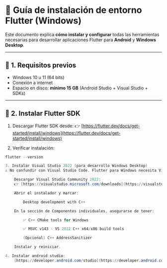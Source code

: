 # 🚀 Guía de instalación de entorno Flutter (Windows)

Este documento explica **cómo instalar y configurar** todas las herramientas necesarias para desarrollar aplicaciones Flutter para **Android** y **Windows Desktop**.

---

## 📌 1. Requisitos previos
- Windows 10 u 11 (64 bits)
- Conexión a internet
- Espacio en disco: **mínimo 15 GB** (Android Studio + Visual Studio + SDKs)

---

## 📌 2. Instalar Flutter SDK

1. Descargar Flutter SDK desde:
   👉 [https://flutter.dev/docs/get-started/install/windows](https://flutter.dev/docs/get-started/install/windows)

2. Verificar instalación:
```powershell
flutter --version

3. Instalar Visual Studio 2022 (para desarrollo Windows Desktop)
⚠️ No confundir con Visual Studio Code. Flutter para Windows necesita Visual Studio 2022 con herramientas de C++.

    Descargar Visual Studio Community 2022:
    👉 [https://visualstudio.microsoft.com/downloads](https://visualstudio.microsoft.com/downloads)

    Abrir el instalador y marcar:

        Desktop development with C++

    En la sección de Componentes individuales, asegurarse de tener:

        ✅ C++ CMake tools for Windows

        ✅ MSVC v143 - VS 2022 C++ x64/x86 build tools

        (Opcional) C++ AddressSanitizer

    Instalar y reiniciar.

4. Instalar android studio:
    [https://developer.android.com/studio](https://developer.android.com/studio)